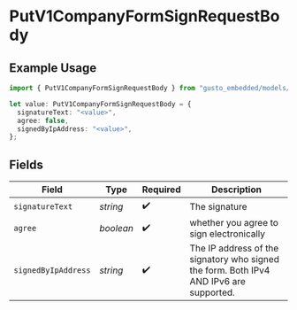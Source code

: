 # PutV1CompanyFormSignRequestBody

## Example Usage

```typescript
import { PutV1CompanyFormSignRequestBody } from "gusto_embedded/models/operations";

let value: PutV1CompanyFormSignRequestBody = {
  signatureText: "<value>",
  agree: false,
  signedByIpAddress: "<value>",
};
```

## Fields

| Field                                                                                  | Type                                                                                   | Required                                                                               | Description                                                                            |
| -------------------------------------------------------------------------------------- | -------------------------------------------------------------------------------------- | -------------------------------------------------------------------------------------- | -------------------------------------------------------------------------------------- |
| `signatureText`                                                                        | *string*                                                                               | :heavy_check_mark:                                                                     | The signature                                                                          |
| `agree`                                                                                | *boolean*                                                                              | :heavy_check_mark:                                                                     | whether you agree to sign electronically                                               |
| `signedByIpAddress`                                                                    | *string*                                                                               | :heavy_check_mark:                                                                     | The IP address of the signatory who signed the form. Both IPv4 AND IPv6 are supported. |